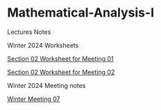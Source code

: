 # Mathematical-Analysis-I

Lectures Notes

Winter 2024 Worksheets

[Section 02 Worksheet for Meeting 01](Winter-2024-Worksheets-Section-02/Section_02_Math_Analysis_Winter_2024_Worksheet_Meeting_01.pdf)

[Section 02 Worksheet for Meeting 02](Winter-2024-Worksheets-Section-02/Section_02_Math_Analysis_Winter_2024_Worksheet_Meeting_02.pdf)



Winter 2024 Meeting notes

[Winter Meeting 07](2024-Meeting-Notes/Math_Analysis_Meeting_07_Notes.pdf)





